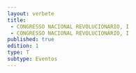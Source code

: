 ```yaml
---
layout: verbete
title:
 - CONGRESSO NACIONAL REVOLUCIONARIO, I
 - CONGRESSO NACIONAL REVOLUCIONÁRIO, I
published: true
edition: 1  
type: T
subtype: Eventos
---
```



